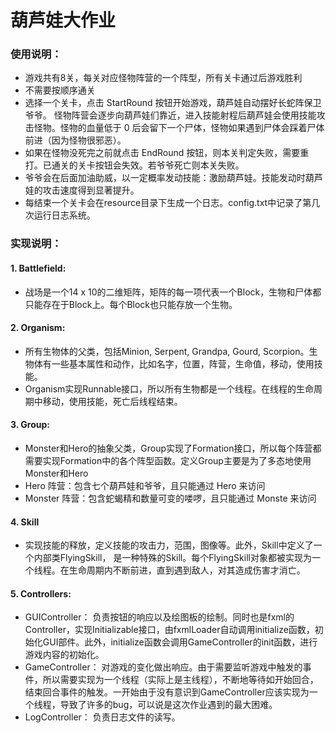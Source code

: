 # 葫芦娃大作业
### 使用说明：
- 游戏共有8关，每关对应怪物阵营的一个阵型，所有关卡通过后游戏胜利
- 不需要按顺序通关
- 选择一个关卡，点击 StartRound 按钮开始游戏，葫芦娃自动摆好长蛇阵保卫爷爷。 怪物阵营会逐步向葫芦娃们靠近，进入技能射程后葫芦娃会使用技能攻击怪物。怪物的血量低于 0 后会留下一个尸体，怪物如果遇到尸体会踩着尸体前进（因为怪物很邪恶）。
- 如果在怪物没死完之前就点击 EndRound 按钮，则本关判定失败，需要重打。已通关的关卡按钮会失效。若爷爷死亡则本关失败。
- 爷爷会在后面加油助威，以一定概率发动技能：激励葫芦娃。技能发动时葫芦娃的攻击速度得到显著提升。
- 每结束一个关卡会在resource目录下生成一个日志。config.txt中记录了第几次运行日志系统。
### 实现说明：
#### 1. Battlefield:
-   战场是一个14 x 10的二维矩阵，矩阵的每一项代表一个Block，生物和尸体都只能存在于Block上。每个Block也只能存放一个生物。
#### 2. Organism: 
- 所有生物体的父类，包括Minion, Serpent, Grandpa, Gourd, Scorpion。生物体有一些基本属性和动作，比如名字，位置，阵营，生命值，移动，使用技能。
- Organism实现Runnable接口，所以所有生物都是一个线程。在线程的生命周期中移动，使用技能，死亡后线程结束。
#### 3. Group: 
-   Monster和Hero的抽象父类，Group实现了Formation接口，所以每个阵营都需要实现Formation中的各个阵型函数。定义Group主要是为了多态地使用Monster和Hero
-   Hero 阵营：包含七个葫芦娃和爷爷，且只能通过 Hero 来访问
-   Monster 阵营：包含蛇蝎精和数量可变的喽啰，且只能通过 Monste 来访问
#### 4. Skill
- 实现技能的释放，定义技能的攻击力，范围，图像等。此外，Skill中定义了一个内部类FlyingSkill， 是一种特殊的Skill。每个FlyingSkill对象都被实现为一个线程。在生命周期内不断前进，直到遇到敌人，对其造成伤害才消亡。
#### 5. Controllers:
-   GUIController： 负责按钮的响应以及绘图板的绘制。同时也是fxml的Controller，实现Initializable接口，由fxmlLoader自动调用initialize函数，初始化GUI部件。此外，initialize函数会调用GameController的init函数，进行游戏内容的初始化。
-   GameController： 对游戏的变化做出响应。由于需要监听游戏中触发的事件，所以需要实现为一个线程（实际上是主线程），不断地等待如开始回合，结束回合事件的触发。一开始由于没有意识到GameController应该实现为一个线程，导致了许多的bug，可以说是这次作业遇到的最大困难。
-   LogController： 负责日志文件的读写。
